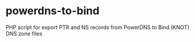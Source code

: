 # powerdns-to-bind
PHP script for export PTR and NS records from PowerDNS to Bind (KNOT) DNS zone files
